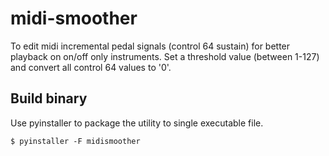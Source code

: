 # midi-smoother

To edit midi incremental pedal signals (control 64 sustain) for better playback on on/off only instruments. Set a threshold value (between 1-127) and convert all control 64 values to '0'.

## Build binary

Use pyinstaller to package the utility to single executable file.
    
    $ pyinstaller -F midismoother
